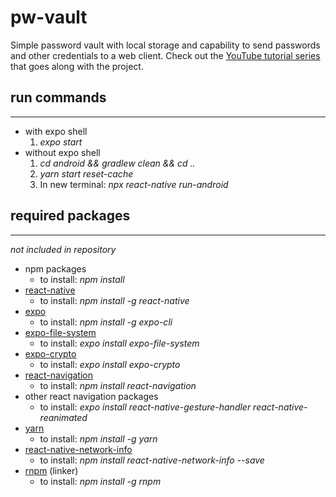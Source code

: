# pw-vault

Simple password vault with local storage and capability to send passwords and other credentials to a web client.
Check out the [YouTube tutorial series](https://www.youtube.com/playlist?list=PLysLvOneEETM66KBDGR-ZLZiScJntNIT3) that goes along with the project.

## run commands
----
* with expo shell
  1. *expo start*
* without expo shell
  1. *cd android && gradlew clean && cd ..*
  2. *yarn start reset-cache*
  3. In new terminal: *npx react-native run-android*

## required packages
----
*not included in repository*

* npm packages
  * to install: *npm install*
* [react-native](https://www.npmjs.com/package/react-native)
  * to install: *npm install -g react-native*
* [expo](https://www.npmjs.com/package/expo-cli)
  * to install: *npm install -g expo-cli*
* [expo-file-system](https://docs.expo.io/versions/latest/sdk/filesystem/)
  * to install: *expo install expo-file-system*
* [expo-crypto](https://docs.expo.io/versions/latest/sdk/crypto/)
  * to install: *expo install expo-crypto*
* [react-navigation](https://reactnavigation.org/docs/en/getting-started.html)
  * to install: *npm install react-navigation*
* other react navigation packages
  * to install: *expo install react-native-gesture-handler react-native-reanimated*
* [yarn](https://www.npmjs.com/package/yarn)
  * to install: *npm install -g yarn*
* [react-native-network-info](https://www.npmjs.com/package/react-native-network-info)
  * to install: *npm install react-native-network-info --save*
* [rnpm](https://www.npmjs.com/package/rnpm) (linker)
  * to install: *npm install -g rnpm*
